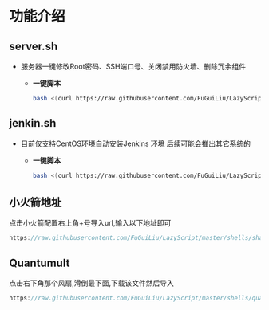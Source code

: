 # **功能介绍**

## server.sh

- 服务器一键修改Root密码、SSH端口号、关闭禁用防火墙、删除冗余组件
    - **一键脚本**

        ```bash
        bash <(curl https://raw.githubusercontent.com/FuGuiLiu/LazyScript/master/shells/serverInitialize/server.sh)
        ```


## jenkin.sh

- 目前仅支持CentOS环境自动安装Jenkins 环境 后续可能会推出其它系统的
    - **一键脚本**

        ```bash
        bash <(curl https://raw.githubusercontent.com/FuGuiLiu/LazyScript/master/shells/jenkins/jenkins.sh)
        ```
      
## 小火箭地址

点击小火箭配置右上角+号导入url,输入以下地址即可

```java
https://raw.githubusercontent.com/FuGuiLiu/LazyScript/master/shells/shadowrocket/shadowrocket_rules.conf
```

## Quantumult

点击右下角那个风扇,滑倒最下面,下载该文件然后导入

```java
https://raw.githubusercontent.com/FuGuiLiu/LazyScript/master/shells/quantumult/quantumult_%E9%85%8D%E7%BD%AE%E8%A7%84%E5%88%99%E5%8C%85.conf
```
